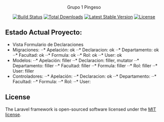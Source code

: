<p align="center">Grupo 1 Pingeso</p>

<p align="center">
<a href="https://travis-ci.org/laravel/framework"><img src="https://travis-ci.org/laravel/framework.svg" alt="Build Status"></a>
<a href="https://packagist.org/packages/laravel/framework"><img src="https://poser.pugx.org/laravel/framework/d/total.svg" alt="Total Downloads"></a>
<a href="https://packagist.org/packages/laravel/framework"><img src="https://poser.pugx.org/laravel/framework/v/stable.svg" alt="Latest Stable Version"></a>
<a href="https://packagist.org/packages/laravel/framework"><img src="https://poser.pugx.org/laravel/framework/license.svg" alt="License"></a>
</p>

## Estado Actual Proyecto:
- Vista Formulario de Declaraciones
- Migraciones:
    ⋅⋅* Apelación: ok
    ⋅⋅* Declaracion: ok
    ⋅⋅* Departamento: ok
    ⋅⋅* Facultad: ok
    ⋅⋅* Formula: ok
    ⋅⋅* Rol: ok
    ⋅⋅* User: ok
- Modelos:
    ⋅⋅* Apelación: filler
    ⋅⋅* Declaracion: filler, mutator
    ⋅⋅* Departamento: filler
    ⋅⋅* Facultad: filler
    ⋅⋅* Formula: filler
    ⋅⋅* Rol: filler
    ⋅⋅* User: filler
- Controladores: 
    ⋅⋅* Apelación: 
    ⋅⋅* Declaracion: ok
    ⋅⋅* Departamento: 
    ⋅⋅* Facultad: 
    ⋅⋅* Formula: 
    ⋅⋅* Rol: 
    ⋅⋅* User: 

    

## License

The Laravel framework is open-sourced software licensed under the [MIT license](https://opensource.org/licenses/MIT).
